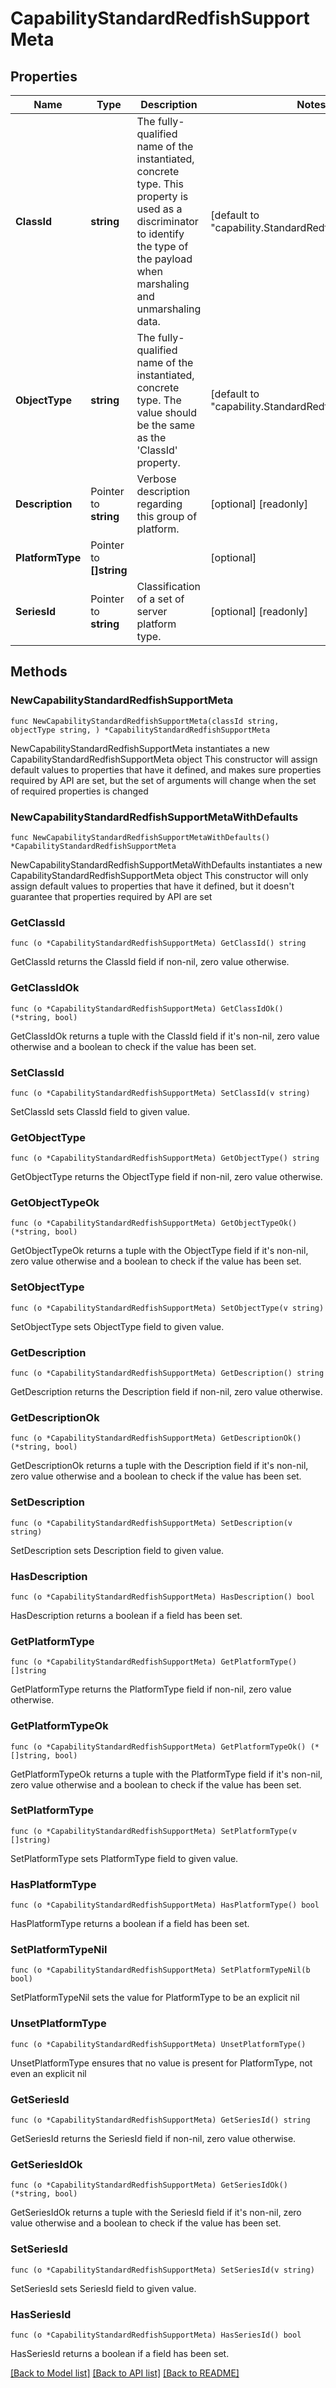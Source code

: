 # CapabilityStandardRedfishSupportMeta

## Properties

Name | Type | Description | Notes
------------ | ------------- | ------------- | -------------
**ClassId** | **string** | The fully-qualified name of the instantiated, concrete type. This property is used as a discriminator to identify the type of the payload when marshaling and unmarshaling data. | [default to "capability.StandardRedfishSupportMeta"]
**ObjectType** | **string** | The fully-qualified name of the instantiated, concrete type. The value should be the same as the &#39;ClassId&#39; property. | [default to "capability.StandardRedfishSupportMeta"]
**Description** | Pointer to **string** | Verbose description regarding this group of platform. | [optional] [readonly] 
**PlatformType** | Pointer to **[]string** |  | [optional] 
**SeriesId** | Pointer to **string** | Classification of a set of server platform type. | [optional] [readonly] 

## Methods

### NewCapabilityStandardRedfishSupportMeta

`func NewCapabilityStandardRedfishSupportMeta(classId string, objectType string, ) *CapabilityStandardRedfishSupportMeta`

NewCapabilityStandardRedfishSupportMeta instantiates a new CapabilityStandardRedfishSupportMeta object
This constructor will assign default values to properties that have it defined,
and makes sure properties required by API are set, but the set of arguments
will change when the set of required properties is changed

### NewCapabilityStandardRedfishSupportMetaWithDefaults

`func NewCapabilityStandardRedfishSupportMetaWithDefaults() *CapabilityStandardRedfishSupportMeta`

NewCapabilityStandardRedfishSupportMetaWithDefaults instantiates a new CapabilityStandardRedfishSupportMeta object
This constructor will only assign default values to properties that have it defined,
but it doesn't guarantee that properties required by API are set

### GetClassId

`func (o *CapabilityStandardRedfishSupportMeta) GetClassId() string`

GetClassId returns the ClassId field if non-nil, zero value otherwise.

### GetClassIdOk

`func (o *CapabilityStandardRedfishSupportMeta) GetClassIdOk() (*string, bool)`

GetClassIdOk returns a tuple with the ClassId field if it's non-nil, zero value otherwise
and a boolean to check if the value has been set.

### SetClassId

`func (o *CapabilityStandardRedfishSupportMeta) SetClassId(v string)`

SetClassId sets ClassId field to given value.


### GetObjectType

`func (o *CapabilityStandardRedfishSupportMeta) GetObjectType() string`

GetObjectType returns the ObjectType field if non-nil, zero value otherwise.

### GetObjectTypeOk

`func (o *CapabilityStandardRedfishSupportMeta) GetObjectTypeOk() (*string, bool)`

GetObjectTypeOk returns a tuple with the ObjectType field if it's non-nil, zero value otherwise
and a boolean to check if the value has been set.

### SetObjectType

`func (o *CapabilityStandardRedfishSupportMeta) SetObjectType(v string)`

SetObjectType sets ObjectType field to given value.


### GetDescription

`func (o *CapabilityStandardRedfishSupportMeta) GetDescription() string`

GetDescription returns the Description field if non-nil, zero value otherwise.

### GetDescriptionOk

`func (o *CapabilityStandardRedfishSupportMeta) GetDescriptionOk() (*string, bool)`

GetDescriptionOk returns a tuple with the Description field if it's non-nil, zero value otherwise
and a boolean to check if the value has been set.

### SetDescription

`func (o *CapabilityStandardRedfishSupportMeta) SetDescription(v string)`

SetDescription sets Description field to given value.

### HasDescription

`func (o *CapabilityStandardRedfishSupportMeta) HasDescription() bool`

HasDescription returns a boolean if a field has been set.

### GetPlatformType

`func (o *CapabilityStandardRedfishSupportMeta) GetPlatformType() []string`

GetPlatformType returns the PlatformType field if non-nil, zero value otherwise.

### GetPlatformTypeOk

`func (o *CapabilityStandardRedfishSupportMeta) GetPlatformTypeOk() (*[]string, bool)`

GetPlatformTypeOk returns a tuple with the PlatformType field if it's non-nil, zero value otherwise
and a boolean to check if the value has been set.

### SetPlatformType

`func (o *CapabilityStandardRedfishSupportMeta) SetPlatformType(v []string)`

SetPlatformType sets PlatformType field to given value.

### HasPlatformType

`func (o *CapabilityStandardRedfishSupportMeta) HasPlatformType() bool`

HasPlatformType returns a boolean if a field has been set.

### SetPlatformTypeNil

`func (o *CapabilityStandardRedfishSupportMeta) SetPlatformTypeNil(b bool)`

 SetPlatformTypeNil sets the value for PlatformType to be an explicit nil

### UnsetPlatformType
`func (o *CapabilityStandardRedfishSupportMeta) UnsetPlatformType()`

UnsetPlatformType ensures that no value is present for PlatformType, not even an explicit nil
### GetSeriesId

`func (o *CapabilityStandardRedfishSupportMeta) GetSeriesId() string`

GetSeriesId returns the SeriesId field if non-nil, zero value otherwise.

### GetSeriesIdOk

`func (o *CapabilityStandardRedfishSupportMeta) GetSeriesIdOk() (*string, bool)`

GetSeriesIdOk returns a tuple with the SeriesId field if it's non-nil, zero value otherwise
and a boolean to check if the value has been set.

### SetSeriesId

`func (o *CapabilityStandardRedfishSupportMeta) SetSeriesId(v string)`

SetSeriesId sets SeriesId field to given value.

### HasSeriesId

`func (o *CapabilityStandardRedfishSupportMeta) HasSeriesId() bool`

HasSeriesId returns a boolean if a field has been set.


[[Back to Model list]](../README.md#documentation-for-models) [[Back to API list]](../README.md#documentation-for-api-endpoints) [[Back to README]](../README.md)


